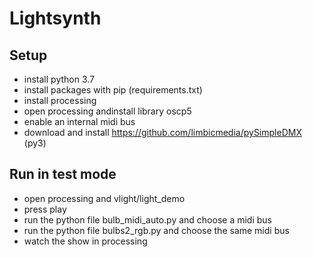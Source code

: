 # Lightsynth

## Setup

- install python 3.7
- install packages with pip (requirements.txt)
- install processing
- open processing andinstall library oscp5
- enable an internal midi bus
- download and install https://github.com/limbicmedia/pySimpleDMX (py3)

## Run in test mode

- open processing and vlight/light_demo
- press play
- run the python file bulb_midi_auto.py and choose a midi bus
- run the python file bulbs2_rgb.py and choose the same midi bus
- watch the show in processing
